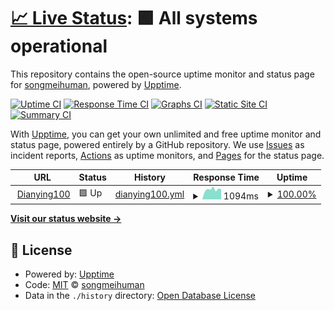 # [📈 Live Status](https://status.dianying100.xyz): <!--live status--> **🟩 All systems operational**

This repository contains the open-source uptime monitor and status page for [songmeihuman](https://status.dianying100.xyz), powered by [Upptime](https://github.com/upptime/upptime).

[![Uptime CI](https://github.com/songmeihuman/upptime/workflows/Uptime%20CI/badge.svg)](https://github.com/songmeihuman/upptime/actions?query=workflow%3A%22Uptime+CI%22)
[![Response Time CI](https://github.com/songmeihuman/upptime/workflows/Response%20Time%20CI/badge.svg)](https://github.com/songmeihuman/upptime/actions?query=workflow%3A%22Response+Time+CI%22)
[![Graphs CI](https://github.com/songmeihuman/upptime/workflows/Graphs%20CI/badge.svg)](https://github.com/songmeihuman/upptime/actions?query=workflow%3A%22Graphs+CI%22)
[![Static Site CI](https://github.com/songmeihuman/upptime/workflows/Static%20Site%20CI/badge.svg)](https://github.com/songmeihuman/upptime/actions?query=workflow%3A%22Static+Site+CI%22)
[![Summary CI](https://github.com/songmeihuman/upptime/workflows/Summary%20CI/badge.svg)](https://github.com/songmeihuman/upptime/actions?query=workflow%3A%22Summary+CI%22)

With [Upptime](https://upptime.js.org), you can get your own unlimited and free uptime monitor and status page, powered entirely by a GitHub repository. We use [Issues](https://github.com/songmeihuman/upptime/issues) as incident reports, [Actions](https://github.com/songmeihuman/upptime/actions) as uptime monitors, and [Pages](https://status.dianying100.xyz) for the status page.

<!--start: status pages-->
<!-- This summary is generated by Upptime (https://github.com/upptime/upptime) -->
<!-- Do not edit this manually, your changes will be overwritten -->
<!-- prettier-ignore -->
| URL | Status | History | Response Time | Uptime |
| --- | ------ | ------- | ------------- | ------ |
| <img alt="" src="https://icons.duckduckgo.com/ip3/dianying100.xyz.ico" height="13"> [Dianying100](https://dianying100.xyz) | 🟩 Up | [dianying100.yml](https://github.com/songmeihuman/upptime/commits/HEAD/history/dianying100.yml) | <details><summary><img alt="Response time graph" src="./graphs/dianying100/response-time-week.png" height="20"> 1094ms</summary><br><a href="https://status.dianying100.xyz/history/dianying100"><img alt="Response time 1697" src="https://img.shields.io/endpoint?url=https%3A%2F%2Fraw.githubusercontent.com%2Fsongmeihuman%2Fupptime%2FHEAD%2Fapi%2Fdianying100%2Fresponse-time.json"></a><br><a href="https://status.dianying100.xyz/history/dianying100"><img alt="24-hour response time 1113" src="https://img.shields.io/endpoint?url=https%3A%2F%2Fraw.githubusercontent.com%2Fsongmeihuman%2Fupptime%2FHEAD%2Fapi%2Fdianying100%2Fresponse-time-day.json"></a><br><a href="https://status.dianying100.xyz/history/dianying100"><img alt="7-day response time 1094" src="https://img.shields.io/endpoint?url=https%3A%2F%2Fraw.githubusercontent.com%2Fsongmeihuman%2Fupptime%2FHEAD%2Fapi%2Fdianying100%2Fresponse-time-week.json"></a><br><a href="https://status.dianying100.xyz/history/dianying100"><img alt="30-day response time 2252" src="https://img.shields.io/endpoint?url=https%3A%2F%2Fraw.githubusercontent.com%2Fsongmeihuman%2Fupptime%2FHEAD%2Fapi%2Fdianying100%2Fresponse-time-month.json"></a><br><a href="https://status.dianying100.xyz/history/dianying100"><img alt="1-year response time 1697" src="https://img.shields.io/endpoint?url=https%3A%2F%2Fraw.githubusercontent.com%2Fsongmeihuman%2Fupptime%2FHEAD%2Fapi%2Fdianying100%2Fresponse-time-year.json"></a></details> | <details><summary><a href="https://status.dianying100.xyz/history/dianying100">100.00%</a></summary><a href="https://status.dianying100.xyz/history/dianying100"><img alt="All-time uptime 75.00%" src="https://img.shields.io/endpoint?url=https%3A%2F%2Fraw.githubusercontent.com%2Fsongmeihuman%2Fupptime%2FHEAD%2Fapi%2Fdianying100%2Fuptime.json"></a><br><a href="https://status.dianying100.xyz/history/dianying100"><img alt="24-hour uptime 100.00%" src="https://img.shields.io/endpoint?url=https%3A%2F%2Fraw.githubusercontent.com%2Fsongmeihuman%2Fupptime%2FHEAD%2Fapi%2Fdianying100%2Fuptime-day.json"></a><br><a href="https://status.dianying100.xyz/history/dianying100"><img alt="7-day uptime 100.00%" src="https://img.shields.io/endpoint?url=https%3A%2F%2Fraw.githubusercontent.com%2Fsongmeihuman%2Fupptime%2FHEAD%2Fapi%2Fdianying100%2Fuptime-week.json"></a><br><a href="https://status.dianying100.xyz/history/dianying100"><img alt="30-day uptime 99.91%" src="https://img.shields.io/endpoint?url=https%3A%2F%2Fraw.githubusercontent.com%2Fsongmeihuman%2Fupptime%2FHEAD%2Fapi%2Fdianying100%2Fuptime-month.json"></a><br><a href="https://status.dianying100.xyz/history/dianying100"><img alt="1-year uptime 75.00%" src="https://img.shields.io/endpoint?url=https%3A%2F%2Fraw.githubusercontent.com%2Fsongmeihuman%2Fupptime%2FHEAD%2Fapi%2Fdianying100%2Fuptime-year.json"></a></details>

<!--end: status pages-->

[**Visit our status website →**](https://status.dianying100.xyz)

## 📄 License

- Powered by: [Upptime](https://github.com/upptime/upptime)
- Code: [MIT](./LICENSE) © [songmeihuman](https://status.dianying100.xyz)
- Data in the `./history` directory: [Open Database License](https://opendatacommons.org/licenses/odbl/1-0/)
